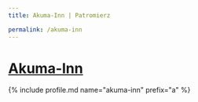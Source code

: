 ```yaml
---
title: Akuma-Inn | Patromierz

permalink: /akuma-inn
---
```


# [Akuma-Inn](https://patronite.pl/akuma-inn)

{% include profile.md name="akuma-inn" prefix="a" %}

